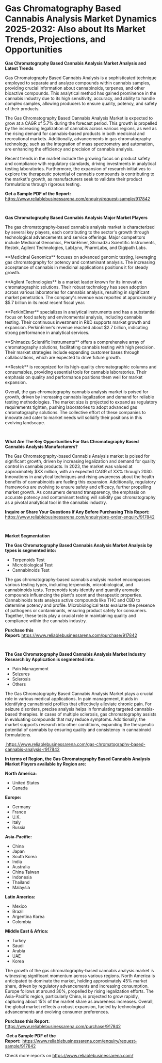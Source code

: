 <p><h1>Gas Chromatography Based Cannabis Analysis Market Dynamics 2025-2032: Also about Its Market Trends, Projections, and Opportunities</h1></p><p><strong>Gas Chromatography Based Cannabis Analysis Market Analysis and Latest Trends</strong></p>
<p><p>Gas Chromatography Based Cannabis Analysis is a sophisticated technique employed to separate and analyze compounds within cannabis samples, providing crucial information about cannabinoids, terpenes, and other bioactive compounds. This analytical method has gained prominence in the cannabis industry due to its high sensitivity, accuracy, and ability to handle complex samples, allowing producers to ensure quality, potency, and safety of their products.</p><p>The Gas Chromatography Based Cannabis Analysis Market is expected to grow at a CAGR of 5.7% during the forecast period. This growth is propelled by the increasing legalization of cannabis across various regions, as well as the rising demand for cannabis-based products in both medicinal and recreational markets. Additionally, advancements in gas chromatography technology, such as the integration of mass spectrometry and automation, are enhancing the efficiency and precision of cannabis analysis.</p><p>Recent trends in the market include the growing focus on product safety and compliance with regulatory standards, driving investments in analytical testing laboratories. Furthermore, the expansion of research initiatives to explore the therapeutic potential of cannabis compounds is contributing to the market's growth, as manufacturers seek to validate their product formulations through rigorous testing.</p></p>
<p><strong>Get a Sample PDF of the Report:&nbsp;</strong> <a href="https://www.reliablebusinessarena.com/enquiry/request-sample/917842?utm_campaign=2133&utm_medium=2&utm_source=Github&utm_content=ia&utm_term=07032025&utm_id=gas-chromatography-based-cannabis-analysis">https://www.reliablebusinessarena.com/enquiry/request-sample/917842</a></p>
<p>&nbsp;</p>
<p><strong>Gas Chromatography Based Cannabis Analysis Major Market Players</strong></p>
<p><p>The gas chromatography-based cannabis analysis market is characterized by several key players, each contributing to the sector's growth through technological advancements and service offerings. Major competitors include Medicinal Genomics, PerkinElmer, Shimadzu Scientific Instruments, Restek, Agilent Technologies, LabLynx, PharmLabs, and Digipath Labs.</p><p>**Medicinal Genomics** focuses on advanced genomic testing, leveraging gas chromatography for potency and contaminant analysis. The increasing acceptance of cannabis in medicinal applications positions it for steady growth.</p><p>**Agilent Technologies** is a market leader known for its innovative chromatographic solutions. Their robust technology has seen adoption across various laboratories for cannabis analysis, resulting in significant market penetration. The company's revenue was reported at approximately $5.7 billion in its most recent fiscal year.</p><p>**PerkinElmer** specializes in analytical instruments and has a substantial focus on food safety and environmental analysis, including cannabis testing. Their continuous investment in R&D supports market growth and expansion. PerkinElmer’s revenue reached about $2.7 billion, indicating strong performance in analytical services.</p><p>**Shimadzu Scientific Instruments** offers a comprehensive array of chromatography solutions, facilitating cannabis testing with high precision. Their market strategies include expanding customer bases through collaborations, which are expected to drive future growth.</p><p>**Restek** is recognized for its high-quality chromatographic columns and consumables, providing essential tools for cannabis laboratories. Their emphasis on quality and performance positions them well for market expansion.</p><p>Overall, the gas chromatography cannabis analysis market is poised for growth, driven by increasing cannabis legalization and demand for reliable testing methodologies. The market size is projected to expand as regulatory requirements tighten, pushing laboratories to adopt advanced gas chromatography solutions. The collective effort of these companies to innovate and cater to market needs will solidify their positions in this evolving landscape.</p></p>
<p>&nbsp;</p>
<p><strong>What Are The Key Opportunities For Gas Chromatography Based Cannabis Analysis Manufacturers?</strong></p>
<p><p>The Gas Chromatography-based Cannabis Analysis market is poised for significant growth, driven by increasing legalization and demand for quality control in cannabis products. In 2023, the market was valued at approximately $XX million, with an expected CAGR of XX% through 2030. Innovations in analytical techniques and rising awareness about the health benefits of cannabinoids are fueling this expansion. Additionally, regulatory frameworks are evolving to ensure safety and efficacy, further propelling market growth. As consumers demand transparency, the emphasis on accurate potency and contaminant testing will solidify gas chromatography as a pivotal analytical tool in the cannabis industry.</p></p>
<p><strong>Inquire or Share Your Questions If Any Before Purchasing This Report:</strong> <a href="https://www.reliablebusinessarena.com/enquiry/pre-order-enquiry/917842?utm_campaign=2133&utm_medium=2&utm_source=Github&utm_content=ia&utm_term=07032025&utm_id=gas-chromatography-based-cannabis-analysis">https://www.reliablebusinessarena.com/enquiry/pre-order-enquiry/917842</a></p>
<p>&nbsp;</p>
<p><strong>Market Segmentation</strong></p>
<p><strong>The Gas Chromatography Based Cannabis Analysis Market Analysis by types is segmented into:</strong></p>
<p><ul><li>Terpenoids Test</li><li>Microbiological Test</li><li>Cannabinoids Test</li></ul></p>
<p><p>The gas chromatography-based cannabis analysis market encompasses various testing types, including terpenoids, microbiological, and cannabinoids tests. Terpenoids tests identify and quantify aromatic compounds influencing the plant's scent and therapeutic properties. Cannabinoids tests analyze active compounds like THC and CBD to determine potency and profile. Microbiological tests evaluate the presence of pathogens or contaminants, ensuring product safety for consumers. Together, these tests play a crucial role in maintaining quality and compliance within the cannabis industry.</p></p>
<p><strong>Purchase this Report:&nbsp;</strong><a href="https://www.reliablebusinessarena.com/purchase/917842?utm_campaign=2133&utm_medium=2&utm_source=Github&utm_content=ia&utm_term=07032025&utm_id=gas-chromatography-based-cannabis-analysis">https://www.reliablebusinessarena.com/purchase/917842</a></p>
<p>&nbsp;</p>
<p><strong>The Gas Chromatography Based Cannabis Analysis Market Industry Research by Application is segmented into:</strong></p>
<p><ul><li>Pain Management</li><li>Seizures</li><li>Sclerosis</li><li>Others</li></ul></p>
<p><p>The Gas Chromatography Based Cannabis Analysis Market plays a crucial role in various medical applications. In pain management, it aids in identifying cannabinoid profiles that effectively alleviate chronic pain. For seizure disorders, precise analysis helps in formulating targeted cannabis-based therapies. In cases of multiple sclerosis, gas chromatography assists in evaluating compounds that may reduce symptoms. Additionally, the market supports research into other conditions, expanding the therapeutic potential of cannabis by ensuring quality and consistency in cannabinoid formulations.</p></p>
<p><a href="https://www.reliablebusinessarena.com/gas-chromatography-based-cannabis-analysis-r917842?utm_campaign=2133&utm_medium=2&utm_source=Github&utm_content=ia&utm_term=07032025&utm_id=gas-chromatography-based-cannabis-analysis">&nbsp;https://www.reliablebusinessarena.com/gas-chromatography-based-cannabis-analysis-r917842</a></p>
<p><strong>In terms of Region, the Gas Chromatography Based Cannabis Analysis Market Players available by Region are:</strong></p>
<p>
    <p> <strong> North America: </strong>
        <ul>
            <li>United States</li>
            <li>Canada</li>
        </ul>
        </p> 
    <p> <strong> Europe: </strong>
        <ul>
            <li>Germany</li>
            <li>France</li>
            <li>U.K.</li>
            <li>Italy</li>
            <li>Russia</li>
        </ul>
        </p> 
    <p> <strong> Asia-Pacific: </strong>
        <ul>
            <li>China</li>
            <li>Japan</li>
            <li>South Korea</li>
            <li>India</li>
            <li>Australia</li>
            <li>China Taiwan</li>
            <li>Indonesia</li>
            <li>Thailand</li>
            <li>Malaysia</li>
        </ul>
        </p> 
    <p> <strong> Latin America: </strong>
        <ul>
            <li>Mexico</li>
            <li>Brazil</li>
            <li>Argentina Korea</li>
            <li>Colombia</li>
        </ul>
        </p> 
    <p> <strong> Middle East & Africa: </strong>
        <ul>
            <li>Turkey</li>
            <li>Saudi</li>
            <li>Arabia</li>
            <li>UAE</li>
            <li>Korea</li>
        </ul>
    </p>
    </p>
<p><p>The growth of the gas chromatography-based cannabis analysis market is witnessing significant momentum across various regions. North America is anticipated to dominate the market, holding approximately 45% market share, driven by regulatory advancements and increasing consumption. Europe follows at around 30%, propelled by rising legalization efforts. The Asia-Pacific region, particularly China, is projected to grow rapidly, capturing about 15% of the market share as awareness increases. Overall, the global market reflects a robust expansion, fueled by technological advancements and evolving consumer preferences.</p></p>
<p><strong>Purchase this Report: </strong><a href="https://www.reliablebusinessarena.com/purchase/917842?utm_campaign=2133&utm_medium=2&utm_source=Github&utm_content=ia&utm_term=07032025&utm_id=gas-chromatography-based-cannabis-analysis">https://www.reliablebusinessarena.com/purchase/917842</a></p>
<p>&nbsp;<strong>Get a Sample PDF of the Report:&nbsp;&nbsp;</strong><a href="https://www.reliablebusinessarena.com/enquiry/request-sample/917842?utm_campaign=2133&utm_medium=2&utm_source=Github&utm_content=ia&utm_term=07032025&utm_id=gas-chromatography-based-cannabis-analysis">https://www.reliablebusinessarena.com/enquiry/request-sample/917842</a></p>
<p><strong></strong></p>
<p>Check more reports on <a href="https://www.reliablebusinessarena.com/?utm_campaign=2133&utm_medium=2&utm_source=Github&utm_content=ia&utm_term=07032025&utm_id=gas-chromatography-based-cannabis-analysis">https://www.reliablebusinessarena.com/</a></p>
